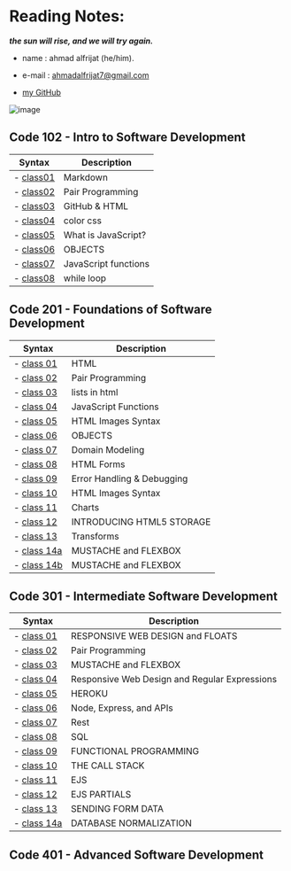 # Reading Notes:

***the sun will rise, and we will try again.***

* name : ahmad alfrijat (he/him).

* e-mail : ahmadalfrijat7@gmail.com 

* [my GitHub](https://github.com/ahmadfrijathttp://github.com)


 

![image](https://wpshopmart.com/wp-content/uploads/2016/10/Code-It-Logical-HD-Wallpaper-1.jpg)



## Code 102 - Intro to Software Development
| Syntax                                                               | Description                           |
| -------------------------------------------------------------------- | ------------------------------------- |
| - [class01](https://ahmadfrijat.github.io/reading-notes/read2)       |  Markdown                             |
| - [class02](https://ahmadfrijat.github.io/reading-notes/read2)       |  Pair Programming                     |
| - [class03](https://ahmadfrijat.github.io/reading-notes-03/.)        |   GitHub & HTML                       |
| - [class04](https://ahmadfrijat.github.io/reading-notes-03/.)        |   color css                           |
| - [class05](https://ahmadfrijat.github.io/reading-notes/05)          |   What is JavaScript?                 |
| - [class06](https://ahmadfrijat.github.io/reading-notes/06)          |   OBJECTS                             |
| - [class07](https://ahmadfrijat.github.io/reading-notes/07)          |  JavaScript functions                 |
| - [class08](https://ahmadfrijat.github.io/reading-notes/08)          |   while loop                          |



## Code 201 - Foundations of Software Development
| Syntax                                                               | Description                           |
| -------------------------------------------------------------------- | ------------------------------------- |
| - [class 01](https://ahmadfrijat.github.io/reading-notes-01/01)      |  HTML                                 |
| - [class 02](https://ahmadfrijat.github.io/reading-notes-01/02)      |  Pair Programming                     |
| - [class 03](https://ahmadfrijat.github.io/reading-notes-01/03)      |   lists in html                       |
| - [class 04](https://ahmadfrijat.github.io/reading-notes-01/04)      |   JavaScript Functions                |
| - [class 05](https://ahmadfrijat.github.io/reading-notes-01/05)      |   HTML Images Syntax                  |
| - [class 06](https://ahmadfrijat.github.io/reading-notes-01/06)      |   OBJECTS                             |
| - [class 07](https://ahmadfrijat.github.io/reading-notes-01/07)      |   Domain Modeling                     |
| - [class 08](https://ahmadfrijat.github.io/reading-notes-01/08)      |   HTML Forms                          |
| - [class 09](https://ahmadfrijat.github.io/reading-notes-01/09)      |   Error Handling & Debugging          |
| - [class 10](https://ahmadfrijat.github.io/reading-notes-01/10)      |   HTML Images Syntax                  |
| - [class 11](https://ahmadfrijat.github.io/reading-notes-01/11)      |   Charts                              |
| - [class 12](https://ahmadfrijat.github.io/reading-notes-01/12)      |   INTRODUCING HTML5 STORAGE           |
| - [class 13](https://ahmadfrijat.github.io/reading-notes-01/13)      |   Transforms                          |
| - [class 14a](https://ahmadfrijat.github.io/reading-notes-01/14a)    |   MUSTACHE and FLEXBOX                |
| - [class 14b](https://ahmadfrijat.github.io/reading-notes-01/14b)    |   MUSTACHE and FLEXBOX                |
## Code 301 - Intermediate Software Development
| Syntax                                                               | Description                                      |
| -------------------------------------------------------------------- | ------------------------------------------------ |
| - [class 01](https://ahmadfrijat.github.io/reading-notes-/01)        |  RESPONSIVE WEB DESIGN and FLOATS                |
| - [class 02](https://ahmadfrijat.github.io/reading-notes-/02)        |   Pair Programming                               |
| - [class 03](https://ahmadfrijat.github.io/reading-notes-/03)        |   MUSTACHE and FLEXBOX                           |
| - [class 04](https://ahmadfrijat.github.io/reading-notes-/04)        |   Responsive Web Design and Regular Expressions  |
| - [class 05](https://ahmadfrijat.github.io/reading-notes-/05)        |   HEROKU                                         |
| - [class 06](https://ahmadfrijat.github.io/reading-notes-/06)        |   Node, Express, and APIs                        |
| - [class 07](https://ahmadfrijat.github.io/reading-notes-/07)        |   Rest                                           |
| - [class 08](https://ahmadfrijat.github.io/reading-notes-/08)        |   SQL                                            |
| - [class 09](https://ahmadfrijat.github.io/reading-notes-/09)        |   FUNCTIONAL PROGRAMMING                         |
| - [class 10](https://ahmadfrijat.github.io/reading-notes-/10)        |   THE CALL STACK                                 |
| - [class 11](https://ahmadfrijat.github.io/reading-notes-/11)        |   EJS                                            |
| - [class 12](https://ahmadfrijat.github.io/reading-notes-/12)        |   EJS PARTIALS                                   |
| - [class 13](https://ahmadfrijat.github.io/reading-notes-/13)        |   SENDING FORM DATA                              |
| - [class 14a](https://ahmadfrijat.github.io/reading-notes-/14a)      |   DATABASE NORMALIZATION                         |


## Code 401 - Advanced Software Development
